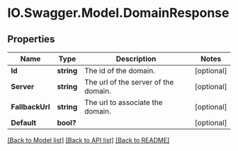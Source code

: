 # IO.Swagger.Model.DomainResponse
## Properties

Name | Type | Description | Notes
------------ | ------------- | ------------- | -------------
**Id** | **string** | The id of the domain. | [optional] 
**Server** | **string** | The url of the server of the domain. | [optional] 
**FallbackUrl** | **string** | The url to associate the domain. | [optional] 
**Default** | **bool?** |  | [optional] 

[[Back to Model list]](../README.md#documentation-for-models) [[Back to API list]](../README.md#documentation-for-api-endpoints) [[Back to README]](../README.md)

